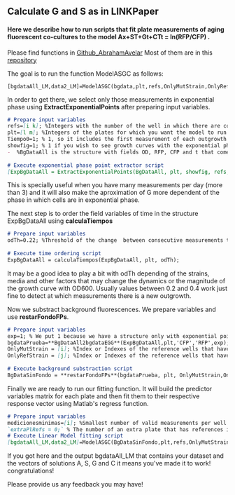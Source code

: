 ## Calculate G and S as in LINKPaper

#### Here we describe how to run scripts that fit plate measurements of aging fluorescent co-cultures to the model Ax+ST+Gt+CTt = ln(RFP/CFP) .

Please find functions in [Github_AbrahamAvelar](https://github.com/AbrahamAvelar) 
Most of them are in this [repository](https://github.com/AbrahamAvelar/Comparacion_Metodos_Envejecimiento/tree/master/Functions/CorrerModeloNS_ScriptsEGG)

The goal is to run the function ModelASGC as follows:  

```
[bgdataAll_LM,data2_LM]=ModelASGC(bgdata,plt,refs,OnlyMutStrain,OnlyRefStrain,medicionesminimas,exp,extraPlRefs);

```

In order to get there, we select only those measurements in exponential phase using **ExtractExponentialPoints** after preparing input variables.

```markdown
# Prepare input variables
refs=[i k]; %Integers with the number of the well in which there are competitions WTrfp+WTcfp  
plt=[l m]; %Integers of the plates for which you want the model to run.  
Tiempo0=1; % 1, so it includes the first measurement of each outgrowth before the exponential time points.  
showfig=1; % 1 if you wish to see growth curves with the exponential phase time points highligthed  
-  %BgDataAll is the structure with fields OD, RFP, CFP and t that comes from either LoadTecanFiles or from bgdataAll2BgDataAll  
    
# Execute exponential phase point extractor script
[ExpBgDataAll = ExtractExponentialPoints(BgDataAll, plt, showfig, refs, Tiempo0 )]
```
  
This is specially useful when you have many measurements per day (more than 3) and it will also make the aproximation of G more dependent of the phase in which cells are in exponential phase.
  
The next step is to order the field variables of time in the structure ExpBgDataAll using **calculaTiempos**
  
```markdown
# Prepare input variables
odTh=0.22; %Threshold of the change  between consecutive measurements to be identified as a new outgrowths's measurement.
  
# Execute time ordering script
ExpBgDataAll = calculaTiempos(ExpBgDataAll, plt, odTh);
```
It may be a good idea to play a bit with odTh depending of the strains, media and other factors that may change the dynamics or the magnitude of the growth curve with OD600. Usually values between 0.2 and 0.4 work just fine to detect at which measurements there is a new outgrowth. 

Now we substract background fluorescences. We prepare variables and use **restarFondoFPs**.

```markdown
# Prepare input variables
exp=1; % We put 1 because we have a structure only with exponential points which is the output of 'ExtractExponentialPoints'
bgdataPrueba=**BgDataAll2bgdataEGG**(ExpBgDataAll,plt,'CFP','RFP',exp); 
OnlyMutStrain = [i]; %Index or Indexes of the reference wells that have only WTcfp
OnlyRefStrain = [j]; %Index or Indexes of the reference wells that have only WTrfp (the same FP as all of the mutants)
  
# Execute background substraction script
BgDataSinFondo = **restarFondoFPs**(bgdataPrueba, plt, OnlyMutStrain,OnlyRefStrain)
```

Finally we are ready to run our fitting function. It will build the predictor variables matrix for each plate and then fit them to their respective response vector using Matlab's regress function.

```markdown
# Prepare input variables
medicionesminimas=[i]; %Smallest number of valid measurements per well to be included in the fitting function
`extraPlRefs = 0;` % The number of an extra plate that has references in it. Put 0 if you have references in every plate.
# Execute Linear Model fitting script
[bgdataAll_LM,data2_LM]=ModelASGC(BgDataSinFondo,plt,refs,OnlyMutStrain,OnlyRefStrain,medicionesminimas,datExtExponential,extraPlRefs);
```

If you got here and the output bgdataAll_LM that contains your dataset and the vectors of solutions A, S, G and C it means you've made it to work! congratulations!


Please provide us any feedback you may have!

